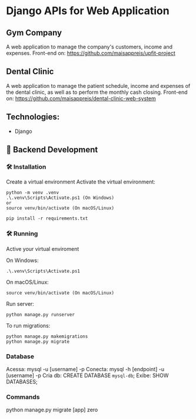 # Django APIs for Web Application

## Gym Company
A web application to manage the company's customers, income and expenses.
Front-end on: https://github.com/maisappreis/upfit-project

## Dental Clinic
A web application to manage the patient schedule, income and expenses of the dental clinic, as well as to perform the monthly cash closing.
Front-end on: https://github.com/maisappreis/dental-clinic-web-system

## Technologies:
- Django

## 🌱 Backend Development

### 🛠️ Installation

Create a virtual environment
Activate the virtual environment:
```
python -m venv .venv
.\.venv\Scripts\Activate.ps1 (On Windows)
or
source venv/bin/activate (On macOS/Linux)
```

```
pip install -r requirements.txt
```

### 🛠️ Running
Active your virtual enviroment

On Windows:
```
.\.venv\Scripts\Activate.ps1
```

On macOS/Linux:
```
source venv/bin/activate (On macOS/Linux)
```

Run server:
```
python manage.py runserver
```

To run migrations:
```
python manage.py makemigrations
python manage.py migrate
```

### Database
Acessa: mysql -u [username] -p
Conecta: mysql -h [endpoint] -u [username] -p
Cria db: CREATE DATABASE `mysql-db`;
Exibe: SHOW DATABASES;

### Commands
python manage.py migrate [app] zero
